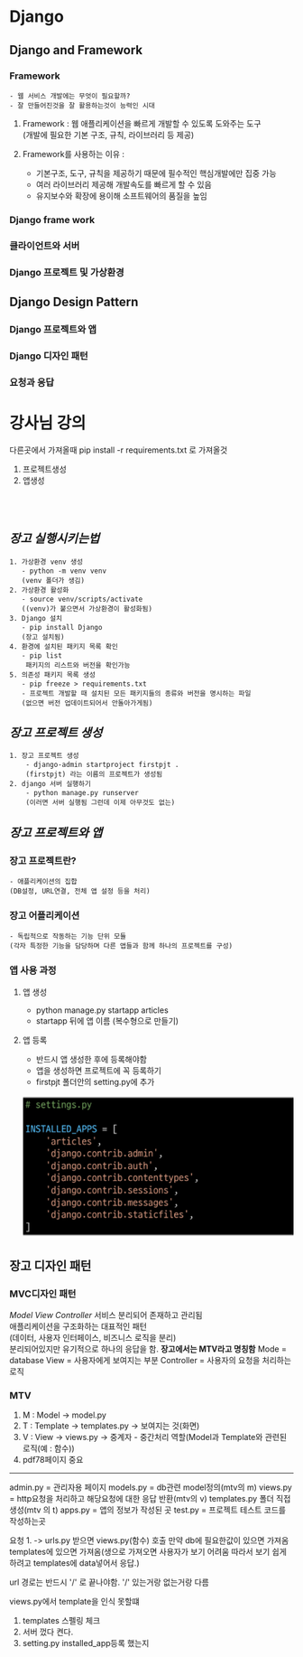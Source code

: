 # Django

## Django and Framework

### Framework

    - 웹 서비스 개발에는 무엇이 필요할까?
    - 잘 만들어진것을 잘 활용하는것이 능력인 시대
1. Framework : 웹 애플리케이션을 빠르게 개발할 수 있도록 도와주는 도구 </br> (개발에 필요한 기본 구조, 규칙, 라이브러리 등 제공)
   
2. Framework를 사용하는 이유 : 
    - 기본구조, 도구, 규칙을 제공하기 때문에 필수적인 핵심개발에만 집중 가능
    - 여러 라이브러리 제공해 개발속도를 빠르게 할 수 있음
    - 유지보수와 확장에 용이해 소프트웨어의 품질을 높임
  

### Django frame work

### 클라이언트와 서버

### Django 프로젝트 및 가상환경

## Django Design Pattern

### Django 프로젝트와 앱

### Django 디자인 패턴

### 요청과 응답

# 강사님 강의
다른곳에서 가져올때 pip install -r requirements.txt 로 가져올것
1. 프로젝트생성
2. 앱생성



</br>
</br>

## *장고 실행시키는법*
```
1. 가상환경 venv 생성
   - python -m venv venv
   (venv 폴더가 생김)
2. 가상환경 활성화
   - source venv/scripts/activate
   ((venv)가 붙으면서 가상환경이 활성화됨)
3. Django 설치
   - pip install Django
   (장고 설치됨)
4. 환경에 설치된 패키지 목록 확인
   - pip list
    패키지의 리스트와 버전을 확인가능
5. 의존성 패키지 목록 생성
   - pip freeze > requirements.txt
   - 프로젝트 개발할 때 설치된 모든 패키지들의 종류와 버전을 명시하는 파일
   (없으면 버전 업데이트되어서 안돌아가게됨)
```
## *장고 프로젝트 생성*
```
1. 장고 프로젝트 생성
    - django-admin startproject firstpjt .
    (firstpjt) 라는 이름의 프로젝트가 생성됨
2. django 서버 실행하기
    - python manage.py runserver
    (이러면 서버 실행됨 그런데 이제 아무것도 없는)
```

## *장고 프로젝트와 앱*

### 장고 프로젝트란?
    - 애플리케이션의 집합
    (DB설정, URL연결, 전체 앱 설정 등을 처리)
### 장고 어플리케이션
    - 독립적으로 작동하는 기능 단위 모듈
    (각자 특정한 기능을 담당하며 다른 앱들과 함께 하나의 프로젝트를 구성)
### 앱 사용 과정
1. 앱 생성
   - python manage.py startapp articles
   - startapp 뒤에 앱 이름 (복수형으로 만들기)
2. 앱 등록
   - 반드시 앱 생성한 후에 등록해야함
   - 앱을 생성하면 프로젝트에 꼭 등록하기
   - firstpjt 폴더안의 setting.py에 추가

    ![image](image/django-app.png)

## 장고 디자인 패턴

### MVC디자인 패턴

*Model View Controller*
서비스 분리되어 존재하고 관리됨</br>
애플리케이션을 구조화하는 대표적인 패턴</br>
(데이터, 사용자 인터페이스, 비즈니스 로직을 분리)</br>
분리되어있지만 유기적으로 하나의 응답을 함.
**장고에서는 MTV라고 명칭함**
Mode = database
View = 사용자에게 보여지는 부분
Controller = 사용자의 요청을 처리하는 로직
### MTV

1. M : Model -> model.py
2. T : Template -> templates.py -> 보여지는 것(화면)
3. V : View -> views.py -> 중계자 - 중간처리 역할(Model과 Template와 관련된 로직(예 : 함수))
4. pdf78페이지 중요
 ---
admin.py = 관리자용 페이지
models.py = db관련 model정의(mtv의 m)
views.py = http요청을 처리하고 해당요청에 대한 응답 반환(mtv의 v)
templates.py 폴더 직접 생성(mtv 의 t)
apps.py = 앱의 정보가 작성된 곳
test.py = 프로젝트 테스트 코드를 작성하는곳

요청 1. -> urls.py 받으면 views.py(함수) 호출 만약 db에 필요한값이 있으면 가져옴 templates에 있으면 가져옴(생으로 가져오면 사용자가 보기 어려움 따라서 보기 쉽게하려고 templates에 data넣어서 응답.)

url 경로는 반드시 '/' 로 끝나야함. '/' 있는거랑 없는거랑 다름

views.py에서 template을 인식 못할떄
1. templates 스펠링 체크
2. 서버 껐다 켠다.
3. setting.py installed_app등록 했는지